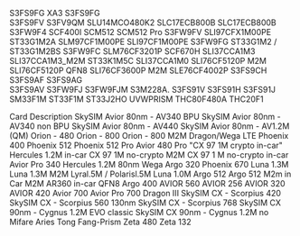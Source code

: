 <!--Product-->
S3FS9FG XA3
S3FS9FG    
S3FS9FV
S3FV9QM
SLU14MCO480K2
SLC17ECB800B
SLC17ECB800B
S3FW9F4
SCF400I
SCM512
SCM512 Pro
S3FW9FV
SLI97CFX1M00PE
ST33G1M2A
SLM97CF1M00PE 
SLI97CF1M00PE
S3FW9FG
ST33G1M2 / ST33G1M2BS
S3FW9FC
SLM76CF3201P
SCF670H
SLI37CCA1M3
SLI37CCA1M3_M2M
ST33K1M5C
SLI37CCA1M0
SLI76CF5120P M2M
SLI76CF5120P QFN8
SLI76CF3600P M2M
SLE76CF4002P
S3FS9CH
S3FS9AF
S3FS9AG   
S3FS9AV
S3FW9FJ
S3FW9FJM
S3M228A.
S3FS91V
S3FS91H
S3FS91J
SM33F1M 
ST33F1M
ST33J2HO 
UVWPRISM
THC80F480A
THC20F1

<!--Card Description-->
Card Description
SkySIM Avior 80nm - AV340 BPU
SkySIM Avior 80nm - AV340 non BPU
SkySIM Avior 80nm - AV440
SkySIM Avior 80nm - AV1.2M (QM)
Orion - 480
Orion - 800
Orion - 800 M2M
Dragon/Wega LTE
Phoenix 400
Phoenix 512 
Phoenix 512 Pro
Avior 480 Pro
"CX 97 1M
crypto in-car"
Hercules 1.2M in-car
CX 97 1M no-crypto M2M 
CX 97 1 M no-crypto in-car
Avior Pro 340
Hercules 1.2M 80nm
Wega 
Argo 320
Phoenix 670
Luna 1.3M
Luna 1.3M M2M
Lyral.5M / Polarisl.5M
Luna 1.0M
Argo 512
Argo 512 M2m in Car
M2M AR360 in-car  QFN8
Argo 400
AVIOR 560
AVIOR 256
AVIOR 320
AVIOR 420
Avior  700
Avior  Pro 700
Dragon III
SkySIM CX - Scorpius 420 
SkySIM CX - Scorpius 560 130nm
SkySIM CX - Scorpius 768
SkySIM CX 90nm - Cygnus 1.2M EVO classic
SkySIM CX 90nm - Cygnus 1.2M no Mifare
Aries
Tong Fang-Prism
Zeta 480
Zeta 132
